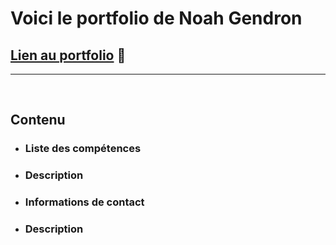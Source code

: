 # Voici le portfolio de Noah Gendron

## [Lien au portfolio](https://noahgendron.github.io/index.html) 🔗

----

<br/>

## Contenu

- ### **Liste des compétences** 
- ### **Description** 
- ### **Informations de contact** 
- ### **Description** 


